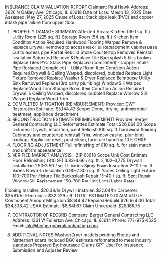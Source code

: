 INSURANCE CLAIM VALUATION REPORT
Claimant: Paul Hawk
Address: 3626 N Oakley Ave, Chicago, IL 60618
Date of Loss: March 13, 2025
Date Assessed: May 27, 2025
Cause of Loss: Stack pipe leak (PVC) and copper intake pipe failure from upper floor

1. PROPERTY DAMAGE SUMMARY
Affected Areas:
Kitchen (360 sq. ft.)
Utility Room (225 sq. ft.)
Storage Room (54 sq. ft.)
Kitchen
Item	Condition	Action Required
Hardwood Flooring	Warped	Remove & Replace
Drywall	Removed to access leak	Full Replacement
Cabinet Base	Cut to access pipe	Partial Rebuild
Stone Countertop	Removed	Reinstall
Insulation	Saturated	Remove & Replace
Tile Backsplash	5 tiles broken	Replace Tiles
PVC Stack Pipe	Replaced (completed)	-
Copper Intake Pipe	Replaced (completed)	-
Utility Room
Item	Condition	Action Required
Drywall & Ceiling	Warped, discolored, bubbled	Replace
Light Fixture	Removed	Replace
Washer & Dryer	Replaced	Reimburse
Utility Sink	Removed	Replace (3rd party plumbing)
Window Sill	Warped	Replace Wood Trim
Storage Room
Item	Condition	Action Required
Drywall & Ceiling	Warped, discolored, bubbled	Replace
Window Sill	Warped	Replace Wood Trim
2. COMPLETED MITIGATION (REIMBURSEMENT)
Provider: CWF Restoration
Estimate: $8,144.42
Scope: Demo, drying, antimicrobial treatment, appliance detachment
3. RECONSTRUCTION ESTIMATE (REIMBURSEMENT)
Provider: Berger General Contracting LLC
Reformatted Estimate Total: $26,664.00
Scope Includes:
Drywall, insulation, paint
Refinish 810 sq. ft. hardwood flooring
Cabinetry and countertop reinstall
Trim, window casing, plumbing hookups
Appliance reset, post-clean, furniture handling
10% OH&P
4. FLOORING ADJUSTMENT
Full refinishing of 810 sq. ft. for stain match and uniform appearance
5. VERIFIED MARKET ANALYSIS – ZIP 60618
Scope	Unit Cost	Estimate
Floor Refinishing (810 SF)	$3.83–$4.66 / sq. ft.	$3,102–$3,775
Drywall Installation	$1.50–$3.50 / sq. ft.	Varies
Spray Foam Insulation	$2–$10 / sq. ft.	Varies
Blown-In Insulation	$0.90–$2.30 / sq. ft.	Varies
Ceiling Light Fixture	$100–$700	Per Fixture
Tile Backsplash Repair	$15–$40 / sq. ft.	Spot Repair
Window Sill Replacement	$150–$700	Per Unit
Local Labor Rates:

Flooring Installer: $20.38/hr
Drywall Installer: $22.04/hr
Carpenter: $35.61/hr
Electrician: $32.02/hr
6. TOTAL ESTIMATED CLAIM VALUE
Component	Amount
Mitigation	$8,144.42
Repairs/Rebuild	$26,664.00
Total	$34,808.42
USAA Estimate: $6,641.67
Claim Underpaid: $28,166.75

7. CONTRACTOR OF RECORD
Company: Berger General Contracting LLC
Address: 1361 W Fullerton Ave, Chicago, IL 60614
Phone: 773-975-6525
Email: info@bergergeneralcontracting.com

8. ADDITIONAL NOTES
Washer/Dryer models pending
Photos and Matterport scans included
BGC estimate reformatted to meet industry standards
Prepared By: Insurance Claims GPT
Use: For Insurance Submission and Adjuster Review
